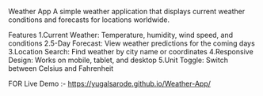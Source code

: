 Weather App
A simple weather application that displays current weather conditions and forecasts for locations worldwide.

Features
1.Current Weather: Temperature, humidity, wind speed, and conditions
2.5-Day Forecast: View weather predictions for the coming days
3.Location Search: Find weather by city name or coordinates
4.Responsive Design: Works on mobile, tablet, and desktop
5.Unit Toggle: Switch between Celsius and Fahrenheit

FOR Live Demo :- https://yugalsarode.github.io/Weather-App/
